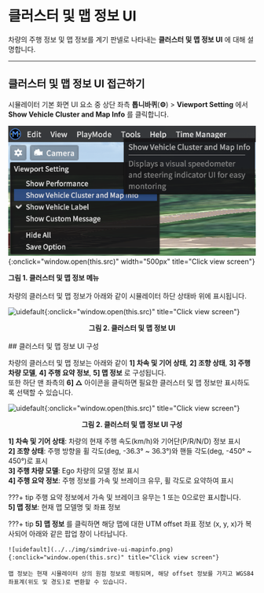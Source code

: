 # 클러스터 및 맵 정보 UI
차량의 주행 정보 및 맵 정보를 계기 판넬로 나타내는 **클러스터 및 맵 정보 UI** 에 대해 설명합니다.

---

## 클러스터 및 맵 정보 UI 접근하기

시뮬레이터 기본 화면 UI 요소 중 상단 좌측 **톱니바퀴**(**⚙️**) > **Viewport Setting** 에서 **Show Vehicle Cluster and Map Info** 를 클릭합니다.

![uidefault](../../img/simdrive-ui-clumap.png){:onclick="window.open(this.src)" width="500px" title="Click view screen"}
<figcaption><b> 그림 1. 클러스터 및 맵 정보 메뉴</b></figcaption>

<br>
차량의 클러스터 및 맵 정보가 아래와 같이 시뮬레이터 하단 상태바 위에 표시됩니다.

![uidefault](../../img/simdrive-ui-clumap2.png){:onclick="window.open(this.src)" title="Click view screen"}
<figcaption><center><b>그림 2. 클러스터 및 맵 정보 UI</b></center></figcaption>

<Br>
## 클러스터 및 맵 정보 UI 구성

차량의 클러스터 및 맵 정보는 아래와 같이 **1] 차속 및 기어 상태**, **2] 조향 상태**, **3] 주행 차량 모델**, **4] 주행 요약 정보**, **5] 맵 정보** 로 구성됩니다. 
<Br> 또한 하단 맨 좌측의 **6] △** 아이콘을 클릭하면 필요한 클러스터 및 맵 정보만 표시하도록 선택할 수 있습니다.

![uidefault](../../img/simdrive-ui-clumapinfo.png){:onclick="window.open(this.src)" title="Click view screen"}
<figcaption><center><b>그림 2. 클러스터 및 맵 정보 UI 구성</b></center></figcaption>

**1] 차속 및 기어 상태**: 차량의 현재 주행 속도(km/h)와 기어단(P/R/N/D) 정보 표시 <br>
**2] 조향 상태**: 주행 방향을 휠 각도(deg, -36.3° ~ 36.3°)와 핸들 각도(deg, -450° ~ 450°)로 표시 <br>
**3] 주행 차량 모델**:  Ego 차량의 모델 정보 표시 <br>
**4] 주행 요약 정보**: 주행 정보를 가속 및 브레이크 유무, 휠 각도로 요약하여 표시 <br>

???+ tip
    주행 요약 정보에서 가속 및 브레이크 유무는 1 또는 0으로만 표시합니다.
<br>
 **5] 맵 정보**: 현재 맵 모델명 및 좌표 정보 

???+ tip
    **5] 맵 정보** 를 클릭하면 해당 맵에 대한 UTM offset 좌표 정보 (x, y, x)가 복사되어 아래와 같은 팝업 창이 나타납니다. 

    ![uidefault](../../img/simdrive-ui-mapinfo.png){:onclick="window.open(this.src)" title="Click view screen"}
    
    맵 정보는 현재 시뮬레이터 상의 원점 정보로 매핑되며, 해당 offset 정보를 가지고 WGS84 좌표계(위도 및 경도)로 변환할 수 있습니다.

